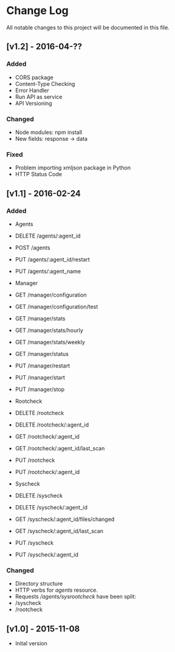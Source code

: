 # Change Log
All notable changes to this project will be documented in this file.

## [v1.2] - 2016-04-??
### Added
- CORS package
- Content-Type Checking
- Error Handler
- Run API as service
- API Versioning

### Changed
- Node modules: npm install
- New fields: response -> data

### Fixed
- Problem importing xmljson package in Python
- HTTP Status Code


## [v1.1] - 2016-02-24
### Added
- Agents
 - DELETE /agents/:agent_id
 - POST /agents
 - PUT /agents/:agent_id/restart
 - PUT /agents/:agent_name
 
- Manager
 - GET /manager/configuration
 - GET /manager/configuration/test
 - GET /manager/stats
 - GET /manager/stats/hourly
 - GET /manager/stats/weekly
 - GET /manager/status
 - PUT /manager/restart
 - PUT /manager/start
 - PUT /manager/stop
 
- Rootcheck
 - DELETE /rootcheck
 - DELETE /rootcheck/:agent_id
 - GET /rootcheck/:agent_id
 - GET /rootcheck/:agent_id/last_scan
 - PUT /rootcheck
 - PUT /rootcheck/:agent_id
 
- Syscheck
 - DELETE /syscheck
 - DELETE /syscheck/:agent_id
 - GET /syscheck/:agent_id/files/changed
 - GET /syscheck/:agent_id/last_scan
 - PUT /syscheck
 - PUT /syscheck/:agent_id


### Changed
- Directory structure
- HTTP verbs for *agents* resource.
- Requests */agents/sysrootcheck* have been split:
 - /syscheck
 - /rootcheck

 
## [v1.0] - 2015-11-08
- Inital version
